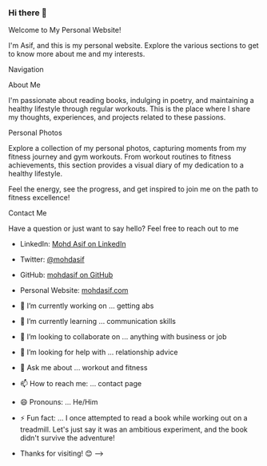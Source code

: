 ### Hi there 👋
Welcome to My Personal Website!

I'm Asif, and this is my personal website. Explore the various sections to get to know more about me and my interests.

Navigation

About Me

I'm passionate about reading books, indulging in poetry, and maintaining a healthy lifestyle through regular workouts. This is the place where I share my thoughts, experiences, and projects related to these passions.

Personal Photos

Explore a collection of my personal photos, capturing moments from my fitness journey and gym workouts. From workout routines to fitness achievements, this section provides a visual diary of my dedication to a healthy lifestyle.

Feel the energy, see the progress, and get inspired to join me on the path to fitness excellence!


Contact Me

Have a question or just want to say hello? Feel free to reach out to me

- LinkedIn: [Mohd Asif on LinkedIn](https://www.linkedin.com/in/mohdasif/)
- Twitter: [@mohdasif](https://twitter.com/mohdasif)
- GitHub: [mohdasif on GitHub](https://github.com/mohdasif)
- Personal Website: [mohdasif.com](https://www.mohdasif.com)

- 🔭 I’m currently working on ... getting abs
- 🌱 I’m currently learning ... communication skills
- 👯 I’m looking to collaborate on ... anything with business or job
- 🤔 I’m looking for help with ... relationship advice
- 💬 Ask me about ... workout and fitness
- 📫 How to reach me: ... contact page
- 😄 Pronouns: ... He/Him
- ⚡ Fun fact: ... I once attempted to read a book while working out on a treadmill. Let's just say it was an ambitious experiment, and the book didn't survive the adventure!

- Thanks for visiting! 😊
-->
